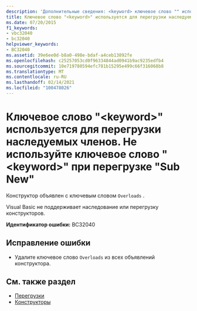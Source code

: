 ```yaml
---
description: 'Дополнительные сведения: <keyword> ключевое слово "" используется для перегрузки наследуемых членов; не используйте <keyword> ключевое слово "" при перегрузке "New'
title: Ключевое слово "<keyword>" используется для перегрузки наследуемых членов. Не используйте ключевое слово "<keyword>" при перегрузке "Sub New"
ms.date: 07/20/2015
f1_keywords:
- vbc32040
- bc32040
helpviewer_keywords:
- BC32040
ms.assetid: 39e6ee0d-b8a0-498e-bdaf-a4ceb13892fe
ms.openlocfilehash: c25257053cd0f96334844ad0941b9ac9235edfb4
ms.sourcegitcommit: 10e719780594efc781b15295e499c66f316068b8
ms.translationtype: MT
ms.contentlocale: ru-RU
ms.lasthandoff: 02/14/2021
ms.locfileid: "100478026"
---
```

# <a name="the-keyword-keyword-is-used-to-overload-inherited-members-do-not-use-the-keyword-keyword-when-overloading-sub-new"></a>Ключевое слово "\<keyword>" используется для перегрузки наследуемых членов. Не используйте ключевое слово "\<keyword>" при перегрузке "Sub New"

Конструктор объявлен с ключевым словом `Overloads` .  
  
 Visual Basic не поддерживает наследование или перегрузку конструкторов.  
  
 **Идентификатор ошибки:** BC32040  
  
## <a name="to-correct-this-error"></a>Исправление ошибки  
  
- Удалите ключевое слово `Overloads` из всех объявлений конструктора.  
  
## <a name="see-also"></a>См. также раздел

- [Перегрузки](../language-reference/modifiers/overloads.md)
- [Конструкторы](../programming-guide/concepts/object-oriented-programming.md#constructors)
